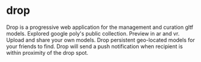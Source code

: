 # drop
Drop is a progressive web application for the management and curation gltf models. Explored google poly's public collection. Preview in ar and vr. Upload and share your own models. Drop persistent geo-located models for your friends to find. Drop will send a push notification when recipient is within proximity of the drop spot.
